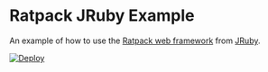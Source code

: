 # Ratpack JRuby Example

An example of how to use the [Ratpack web framework](https://ratpack.io/) from [JRuby](http://jruby.org/).

[![Deploy](https://www.herokucdn.com/deploy/button.svg)](https://heroku.com/deploy)